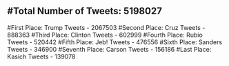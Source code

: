 #Total Number of Tweets: 5198027 
---
#First Place: Trump Tweets - 2067503
#Second Place: Cruz Tweets - 888363
#Third Place: Clinton Tweets - 602999
#Fourth Place: Rubio Tweets - 520442
#Fifth Place: Jeb! Tweets - 476556
#Sixth Place: Sanders Tweets - 346900
#Seventh Place: Carson Tweets - 156186
#Last Place: Kasich Tweets - 139078
